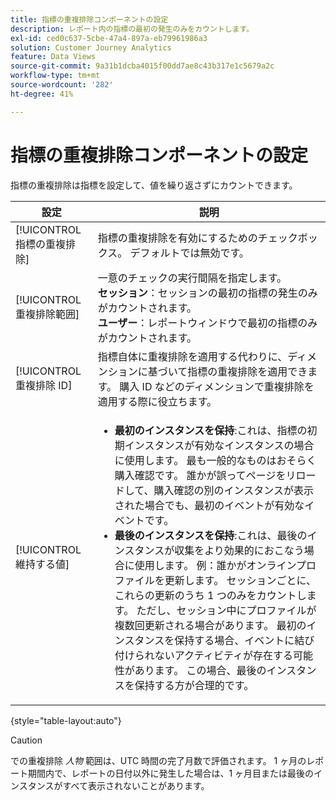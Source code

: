 ```yaml
---
title: 指標の重複排除コンポーネントの設定
description: レポート内の指標の最初の発生のみをカウントします。
exl-id: ced0c637-5cbe-47a4-897a-eb79961986a3
solution: Customer Journey Analytics
feature: Data Views
source-git-commit: 9a31b1dcba4015f00dd7ae8c43b317e1c5679a2c
workflow-type: tm+mt
source-wordcount: '282'
ht-degree: 41%

---
```


# 指標の重複排除コンポーネントの設定

指標の重複排除は指標を設定して、値を繰り返さずにカウントできます。

| 設定 | 説明 |
| --- | --- |
| [!UICONTROL 指標の重複排除] | 指標の重複排除を有効にするためのチェックボックス。 デフォルトでは無効です。 |
| [!UICONTROL 重複排除範囲] | 一意のチェックの実行間隔を指定します。<br>**セッション**：セッションの最初の指標の発生のみがカウントされます。<br>**ユーザー**：レポートウィンドウで最初の指標のみがカウントされます。 |
| [!UICONTROL 重複排除 ID] | 指標自体に重複排除を適用する代わりに、ディメンションに基づいて指標の重複排除を適用できます。 購入 ID などのディメンションで重複排除を適用する際に役立ちます。 |
| [!UICONTROL 維持する値] | <ul><li>**最初のインスタンスを保持**:これは、指標の初期インスタンスが有効なインスタンスの場合に使用します。 最も一般的なものはおそらく購入確認です。 誰かが誤ってページをリロードして、購入確認の別のインスタンスが表示された場合でも、最初のイベントが有効なイベントです。</li><li>**最後のインスタンスを保持**:これは、最後のインスタンスが収集をより効果的におこなう場合に使用します。 例：誰かがオンラインプロファイルを更新します。 セッションごとに、これらの更新のうち 1 つのみをカウントします。 ただし、セッション中にプロファイルが複数回更新される場合があります。 最初のインスタンスを保持する場合、イベントに結び付けられないアクティビティが存在する可能性があります。 この場合、最後のインスタンスを保持する方が合理的です。</li></ul> |

{style=&quot;table-layout:auto&quot;}

>[!CAUTION]
>
>での重複排除 _人物_ 範囲は、UTC 時間の完了月数で評価されます。 1 ヶ月のレポート期間内で、レポートの日付以外に発生した場合は、1 ヶ月目または最後のインスタンスがすべて表示されないことがあります。
